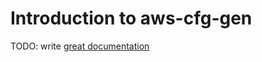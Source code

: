 # Introduction to aws-cfg-gen

TODO: write [great documentation](http://jacobian.org/writing/what-to-write/)
